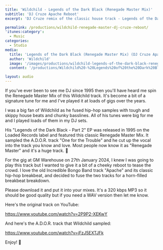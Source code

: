 ```yaml
---
title: 'Wildchild - Legends of the Dark Black (Renegade Master Mix)'
subtitle: 'DJ Cruze Apache Reboot'
excerpt: 'DJ Cruze remix of the classic house track - Legends of the Dark Black (Renegade Master Mix) by Wildchild'

permalink: /productions/wildchild-renegade-master-dj-cruze-reboot/
'itunes:category':
  - Music
categories:
  - Studio
media:
  title: 'Legends of the Dark Black (Renegade Master Mix) (DJ Cruze Apache Reboot)'
  author: 'Wildchild'
  image: '/images/productions/wildchild-legends-of-the-dark-black-renegade-master-dj-cruze-apache-reboot.jpg'
  content: '/productions/Wildchild%20-%20Legends%20of%20the%20Dark%20Black%20%28Renegade%20Master%20Mix%29%20%28DJ%20Cruze%20Apache%20Reboot%29.mp3'

layout: audio
---
```


If you've ever been to see me DJ since 1995 then you'll have heard me spin the Renegade Master Mix of this Wildchild track. It's become a bit of a signature tune for me and I've played it at loads of gigs over the years.

I was a big fan of Wildchild as he fused hip-hop samples with tough and skippy house beats and chunky basslines. All of his tunes were big for me and I played loads of them in my DJ sets.

His "Legends of the Dark Black - Part 2" EP was released in 1995 on the Loaded Records label and featured this classic Renegade Master Mix. It sampled the A.D.O.R. track "One for the Trouble" and he cut up the vocal into the track you know and love. Most people now know it as "Renegade Master" and it's a huge track. 🙌

For the gig at GM Warehouse on 27th January 2024, I knew I was going to play this track but I wanted to give it a bit of a cheeky reboot to tease the crowd. I love the old Incredible Bongo Band track "Apache" and its classic hip-hop breakbeat, and decided to fuse the two tracks for a horn-filled breakbeat breakdown.

Please download it and put it into your mixes. It's a 320 kbps MP3 so it should be good quality but if you need a WAV version then let me know.

Here's the original track on YouTube:

https://www.youtube.com/watch?v=2P9P2-XEKwY

And here's the A.D.O.R. track that Wildchild sampled:

https://www.youtube.com/watch?v=jFzJ5EXTJFk

Enjoy! 🎉

